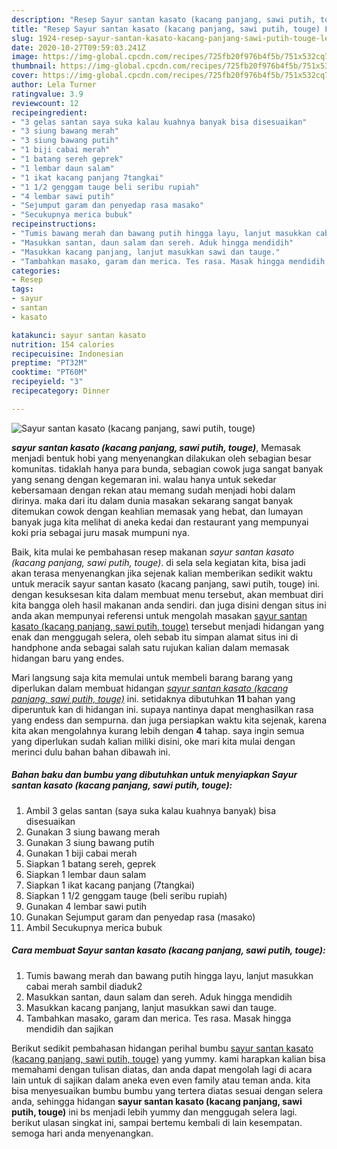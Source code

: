 ```yaml
---
description: "Resep Sayur santan kasato (kacang panjang, sawi putih, touge) Lezat"
title: "Resep Sayur santan kasato (kacang panjang, sawi putih, touge) Lezat"
slug: 1924-resep-sayur-santan-kasato-kacang-panjang-sawi-putih-touge-lezat
date: 2020-10-27T09:59:03.241Z
image: https://img-global.cpcdn.com/recipes/725fb20f976b4f5b/751x532cq70/sayur-santan-kasato-kacang-panjang-sawi-putih-touge-foto-resep-utama.jpg
thumbnail: https://img-global.cpcdn.com/recipes/725fb20f976b4f5b/751x532cq70/sayur-santan-kasato-kacang-panjang-sawi-putih-touge-foto-resep-utama.jpg
cover: https://img-global.cpcdn.com/recipes/725fb20f976b4f5b/751x532cq70/sayur-santan-kasato-kacang-panjang-sawi-putih-touge-foto-resep-utama.jpg
author: Lela Turner
ratingvalue: 3.9
reviewcount: 12
recipeingredient:
- "3 gelas santan saya suka kalau kuahnya banyak bisa disesuaikan"
- "3 siung bawang merah"
- "3 siung bawang putih"
- "1 biji cabai merah"
- "1 batang sereh geprek"
- "1 lembar daun salam"
- "1 ikat kacang panjang 7tangkai"
- "1 1/2 genggam tauge beli seribu rupiah"
- "4 lembar sawi putih"
- "Sejumput garam dan penyedap rasa masako"
- "Secukupnya merica bubuk"
recipeinstructions:
- "Tumis bawang merah dan bawang putih hingga layu, lanjut masukkan cabai merah sambil diaduk2"
- "Masukkan santan, daun salam dan sereh. Aduk hingga mendidih"
- "Masukkan kacang panjang, lanjut masukkan sawi dan tauge."
- "Tambahkan masako, garam dan merica. Tes rasa. Masak hingga mendidih dan sajikan"
categories:
- Resep
tags:
- sayur
- santan
- kasato

katakunci: sayur santan kasato 
nutrition: 154 calories
recipecuisine: Indonesian
preptime: "PT32M"
cooktime: "PT60M"
recipeyield: "3"
recipecategory: Dinner

---
```



![Sayur santan kasato (kacang panjang, sawi putih, touge)](https://img-global.cpcdn.com/recipes/725fb20f976b4f5b/751x532cq70/sayur-santan-kasato-kacang-panjang-sawi-putih-touge-foto-resep-utama.jpg)

<b><i>sayur santan kasato (kacang panjang, sawi putih, touge)</i></b>, Memasak menjadi bentuk hobi yang menyenangkan dilakukan oleh sebagian besar komunitas. tidaklah hanya para bunda, sebagian cowok juga sangat banyak yang senang dengan kegemaran ini. walau hanya untuk sekedar kebersamaan dengan rekan atau memang sudah menjadi hobi dalam dirinya. maka dari itu dalam dunia masakan sekarang sangat banyak ditemukan cowok dengan keahlian memasak yang hebat, dan lumayan banyak juga kita melihat di aneka kedai dan restaurant yang mempunyai koki pria sebagai juru masak mumpuni nya.



Baik, kita mulai ke pembahasan resep makanan <i>sayur santan kasato (kacang panjang, sawi putih, touge)</i>. di sela sela kegiatan kita, bisa jadi akan terasa menyenangkan jika sejenak kalian memberikan sedikit waktu untuk meracik sayur santan kasato (kacang panjang, sawi putih, touge) ini. dengan kesuksesan kita dalam membuat menu tersebut, akan membuat diri kita bangga oleh hasil makanan anda sendiri. dan juga disini dengan situs ini anda akan mempunyai referensi untuk mengolah masakan <u>sayur santan kasato (kacang panjang, sawi putih, touge)</u> tersebut menjadi hidangan yang enak dan menggugah selera, oleh sebab itu simpan alamat situs ini di handphone anda sebagai salah satu rujukan kalian dalam memasak hidangan baru yang endes.


Mari langsung saja kita memulai untuk membeli barang barang yang diperlukan dalam membuat hidangan <u><i>sayur santan kasato (kacang panjang, sawi putih, touge)</i></u> ini. setidaknya dibutuhkan <b>11</b> bahan yang diperuntuk kan di hidangan ini. supaya nantinya dapat menghasilkan rasa yang endess dan sempurna. dan juga persiapkan waktu kita sejenak, karena kita akan mengolahnya kurang lebih dengan <b>4</b> tahap. saya ingin semua yang diperlukan sudah kalian miliki disini, oke mari kita mulai dengan merinci dulu bahan bahan dibawah ini.

<!--inarticleads1-->

##### Bahan baku dan bumbu yang dibutuhkan untuk menyiapkan Sayur santan kasato (kacang panjang, sawi putih, touge):

1. Ambil 3 gelas santan (saya suka kalau kuahnya banyak) bisa disesuaikan
1. Gunakan 3 siung bawang merah
1. Gunakan 3 siung bawang putih
1. Gunakan 1 biji cabai merah
1. Siapkan 1 batang sereh, geprek
1. Siapkan 1 lembar daun salam
1. Siapkan 1 ikat kacang panjang (7tangkai)
1. Siapkan 1 1/2 genggam tauge (beli seribu rupiah)
1. Gunakan 4 lembar sawi putih
1. Gunakan Sejumput garam dan penyedap rasa (masako)
1. Ambil Secukupnya merica bubuk




<!--inarticleads2-->

##### Cara membuat Sayur santan kasato (kacang panjang, sawi putih, touge):

1. Tumis bawang merah dan bawang putih hingga layu, lanjut masukkan cabai merah sambil diaduk2
1. Masukkan santan, daun salam dan sereh. Aduk hingga mendidih
1. Masukkan kacang panjang, lanjut masukkan sawi dan tauge.
1. Tambahkan masako, garam dan merica. Tes rasa. Masak hingga mendidih dan sajikan




Berikut sedikit pembahasan hidangan perihal bumbu <u>sayur santan kasato (kacang panjang, sawi putih, touge)</u> yang yummy. kami harapkan kalian bisa memahami dengan tulisan diatas, dan anda dapat mengolah lagi di acara lain untuk di sajikan dalam aneka even even family atau teman anda. kita bisa menyesuaikan bumbu bumbu yang tertera diatas sesuai dengan selera anda, sehingga hidangan <b>sayur santan kasato (kacang panjang, sawi putih, touge)</b> ini bs menjadi lebih yummy dan menggugah selera lagi. berikut ulasan singkat ini, sampai bertemu kembali di lain kesempatan. semoga hari anda menyenangkan.
